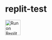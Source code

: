 # replit-test

<img src="https://camo.githubusercontent.com/4fdc1843079a14e2175e44ac644c5d16502a2aca47322ab605e34e902a0fecf3/68747470733a2f2f7265706c69742e636f6d2f62616467652f6769746875622f736f786f6a2f6d616967726574" alt="Run on Replit" height="50" data-canonical-src="replit.com/new/github/{owner}/{repo-name}" style="max-width: 100%;">
